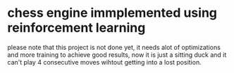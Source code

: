 ﻿# chess engine immplemented using reinforcement learning
 please note that this project is not done yet, it needs alot of optimizations and more training to achieve good results, now it is just a sitting duck and it can't play 4 consecutive moves wihtout getting into a lost position.

